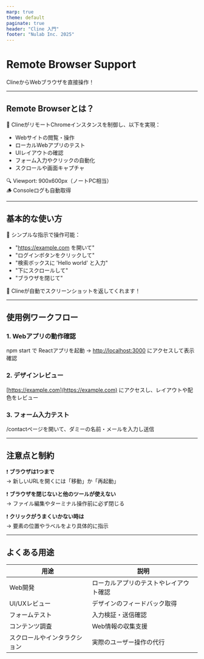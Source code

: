 ```yaml
---
marp: true
theme: default
paginate: true
header: "Cline 入門"
footer: "Nulab Inc. 2025"
---
```


# Remote Browser Support  
ClineからWebブラウザを直接操作！

---

## Remote Browserとは？

🧠 ClineがリモートChromeインスタンスを制御し、以下を実現：

- Webサイトの閲覧・操作
- ローカルWebアプリのテスト
- UIレイアウトの確認
- フォーム入力やクリックの自動化
- スクロールや画面キャプチャ

🔍 Viewport: 900x600px（ノートPC相当）  
🪵 Consoleログも自動取得

---

## 基本的な使い方

🧾 シンプルな指示で操作可能：

- "https://example.com を開いて"
- "ログインボタンをクリックして"
- "検索ボックスに 'Hello world' と入力"
- "下にスクロールして"
- "ブラウザを閉じて"

💬 Clineが自動でスクリーンショットを返してくれます！

---

## 使用例ワークフロー

### 1. Webアプリの動作確認

npm start で Reactアプリを起動 → [http://localhost:3000](http://localhost:3000) にアクセスして表示確認

### 2. デザインレビュー

[https://example.com](https://example.com) にアクセスし、レイアウトや配色をレビュー

### 3. フォーム入力テスト

/contactページを開いて、ダミーの名前・メールを入力し送信

---

## 注意点と制約

❗ **ブラウザは1つまで**  
→ 新しいURLを開くには「移動」か「再起動」

❗ **ブラウザを閉じないと他のツールが使えない**  
→ ファイル編集やターミナル操作前に必ず閉じる

❗ **クリックがうまくいかない時は**  
→ 要素の位置やラベルをより具体的に指示

---

## よくある用途

| 用途             | 説明                  |
| -------------- | ------------------- |
| Web開発          | ローカルアプリのテストやレイアウト確認 |
| UI/UXレビュー      | デザインのフィードバック取得      |
| フォームテスト        | 入力検証・送信確認           |
| コンテンツ調査        | Web情報の収集支援          |
| スクロールやインタラクション | 実際のユーザー操作の代行        |
